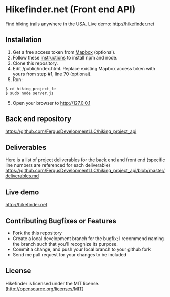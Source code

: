 # Hikefinder.net (Front end API)

Find hiking trails anywhere in the USA. Live demo: http://hikefinder.net

## Installation

1. Get a free access token from [Mapbox](https://docs.mapbox.com/help/how-mapbox-works/access-tokens/) (optional).
2. Follow these [instructions](https://www.taniarascia.com/how-to-install-and-use-node-js-and-npm-mac-and-windows/) to install npm and node.
3. Clone this repository.
4. Edit /public/index.html. Replace existing Mapbox access token with yours from step #1, line 70 (optional).
4. Run:
```
$ cd hiking_project_fe
$ sudo node server.js
```
5. Open your browser to http://127.0.0.1

## Back end repository

https://github.com/FergusDevelopmentLLC/hiking_project_api

## Deliverables

Here is a list of project deliverables for the back end and front end (specific line numbers are referenced for each deliverable) https://github.com/FergusDevelopmentLLC/hiking_project_api/blob/master/deliverables.md

## Live demo

http://hikefinder.net

## Contributing Bugfixes or Features

* Fork the this repository
* Create a local development branch for the bugfix; I recommend naming the branch such that you'll recognize its purpose.
* Commit a change, and push your local branch to your github fork
* Send me pull request for your changes to be included

## License

Hikefinder is licensed under the MIT license. (http://opensource.org/licenses/MIT)